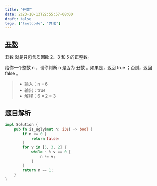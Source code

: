 ```yaml
---
title: "丑数"
date: 2023-10-13T22:55:57+08:00
draft: false
tags: ["leetcode", "算法"]
---
```


## [丑数](https://leetcode.cn/problems/ugly-number/)

丑数 就是只包含质因数 2、3 和 5 的正整数。

给你一个整数 n ，请你判断 n 是否为 丑数 。如果是，返回 true ；否则，返回 false 。

>- 输入：n = 6
>- 输出：true
>- 解释：6 = 2 × 3


## 题目解析

```rust
impl Solution {
    pub fn is_ugly(mut n: i32) -> bool {
        if n <= 0 {
            return false;
        }
        for v in [5, 3, 2] {
            while n % v == 0 {
                n /= v;
            }
        }
        return n == 1;
    }
}
```
